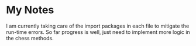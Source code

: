 # My Notes

I am currently taking care of the import packages in each file to mitigate the run-time errors. So far progress is well, just need to implement more logic in the chess methods.
